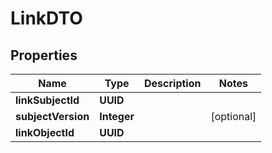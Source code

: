 

# LinkDTO


## Properties

| Name | Type | Description | Notes |
|------------ | ------------- | ------------- | -------------|
|**linkSubjectId** | **UUID** |  |  |
|**subjectVersion** | **Integer** |  |  [optional] |
|**linkObjectId** | **UUID** |  |  |



